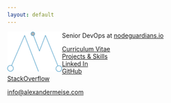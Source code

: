 ```yaml
---
layout: default
---
```


<img src="amlogo.png" alt="drawing" width="25%" align="left"/>


Senior DevOps at [nodeguardians.io](https://nodeguardians.io)

[Curriculum Vitae](https://alexmeise.github.io/cv)  
[Projects & Skills](http://alexmeise.github.io/projects)  
[Linked In](https://www.linkedin.com/in/alexander-meise-7574a153/)  
[GitHub](https://github.com/alexmeise)   
[StackOverflow](https://stackoverflow.com/users/1869399/alexander-meise)  

info@alexandermeise.com
